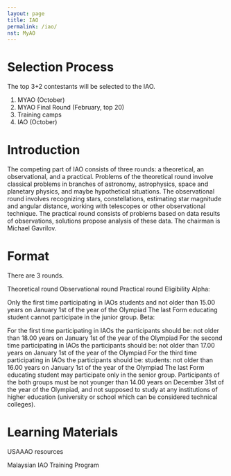 ```yaml
---
layout: page
title: IAO
permalink: /iao/
nst: MyAO
---
```


# Selection Process
The top 3+2 contestants will be selected to the IAO.

1. MYAO (October)
2. MYAO Final Round (February, top 20)
3. Training camps
4. IAO (October)

# Introduction
The competing part of IAO consists of three rounds: a theoretical, an observational, and a practical. Problems of the theoretical round involve classical problems in branches of astronomy, astrophysics, space and planetary physics, and maybe hypothetical situations. The observational round involves recognizing stars, constellations, estimating star magnitude and angular distance, working with telescopes or other observational technique. The practical round consists of problems based on data results of observations, solutions propose analysis of these data. The chairman is Michael Gavrilov.

# Format
There are 3 rounds.

Theoretical round
Observational round
Practical round
Eligibility
Alpha:

Only the first time participating in IAOs students and
not older than 15.00 years on January 1st of the year of the Olympiad
The last Form educating student cannot participate in the junior group.
Beta:

For the first time participating in IAOs the participants should be: not older than 18.00 years on January 1st of the year of the Olympiad
For the second time participating in IAOs the participants should be: not older than 17.00 years on January 1st of the year of the Olympiad
For the third time participating in IAOs the participants should be: students: not older than 16.00 years on January 1st of the year of the Olympiad
The last Form educating student may participate only in the senior group. Participants of the both groups must be not younger than 14.00 years on December 31st of the year of the Olympiad, and not supposed to study at any institutions of higher education (university or school which can be considered technical colleges).

# Learning Materials
USAAAO resources

Malaysian IAO Training Program